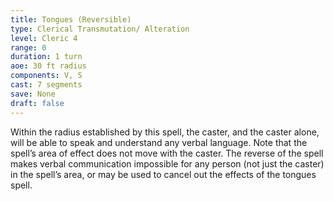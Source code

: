 ```yaml
---
title: Tongues (Reversible)
type: Clerical Transmutation/ Alteration
level: Cleric 4
range: 0
duration: 1 turn
aoe: 30 ft radius
components: V, S
cast: 7 segments
save: None
draft: false
---
```


Within the radius established by this spell, the caster, and the caster alone, will be able to speak and understand any verbal language. Note that the spell’s area of effect does not move with the caster. The reverse of the spell makes verbal communication impossible for any person (not just the caster) in the spell’s area, or may be used to cancel out the effects of the tongues spell.
